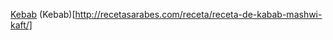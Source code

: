 [Kebab](http://recetasarabes.com/receta/receta-de-kabab-mashwi-kaft/)
(Kebab)[http://recetasarabes.com/receta/receta-de-kabab-mashwi-kaft/]
